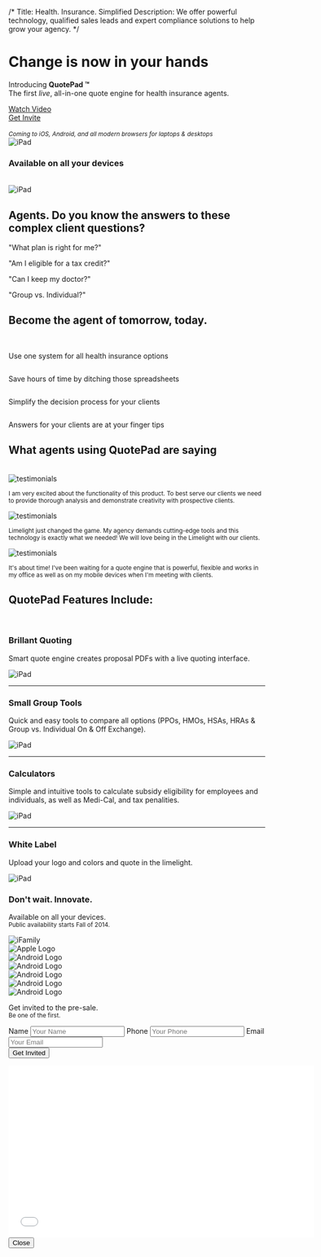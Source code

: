 /*
Title: Health. Insurance. Simplified
Description: We offer powerful technology, qualified sales leads and expert compliance solutions to help grow your agency.
*/

<div class="jumbotron">
	<div class="container">
		<div class="row">
			<div class="col-sm-5">
				<h1>Change is now in your hands</h1>
				<p class="lead">Introducing <strong>QuotePad &trade;</strong>  <br>The first <em>live</em>, all-in-one quote engine for health insurance agents.</p>
				<div class="row">
					<div class="col-sm-6">
						<a href="#" class="btn btn-hg btn-success btn-embossed btn-block" data-toggle="modal" data-target="#myModal">Watch Video <span class="fui-triangle-right-large"></span></a>
					</div>
					<div class="col-sm-6">
						<a href="#signup" class="btn btn-hg btn-warning btn-embossed btn-block">Get Invite <span class="fui-triangle-down"></span></a>
					</div>
					<div class="col-xs-12">
						<br><small><em>Coming to iOS, Android, and all modern browsers for laptops &amp; desktops</em></small>
					</div>
				</div>
			</div>
			<div class="col-sm-7">
				<img src="themes/flat-ui/images/ifamily.png" class="img-responsive center-block" alt="iPad">
			</div>
		</div>
	</div>
</div>

<section id="devices" class="text-center hidden">
	<div class="container">
		<div class="row">
			<div class="col-xs-12">
				<h3>Available on all your devices</h3>
				<br>
				<img src="themes/flat-ui/images/ifamily.svg" class="img-responsive center-block" alt="iPad">
			</div>
		</div>
	</div>
</section>

<section id="pain-points" class="text-center hidden">
	<div class="container">
		<div class="row text-center">
			<h2>Agents.  Do you know the answers to these complex client questions?</h2>
			<div class="col-sm-3">
				<p class="lead">"What plan is right for me?"</p>
			</div>
			<div class="col-sm-3">
				<p class="lead">"Am I eligible for a tax credit?"</p>
			</div>
			<div class="col-sm-3">
				<p class="lead">"Can I keep my doctor?"</p>
			</div>
			<div class="col-sm-3">
				<p class="lead">"Group vs. Individual?"</p>
			</div>
		</div>
	</div>
</section>

<section id="benefits" class="text-center bg-ll-gray-light">
	<div class="container">
		<div class="row">
			<h2>Become the agent of tomorrow, today.</h2>
			<br>
			<!-- <h3><strong>QuotePad</strong> will make your life easy</h3> -->
			<div class="col-sm-2 col-md-3">
				<img src="themes/flat-ui/images/icons/medal.svg" class="img-responsive center-block" alt=""><br>
				<p class="lead">Use one system for all health insurance options</p>
			</div>
			<div class="col-sm-2 col-md-3">
				<img src="themes/flat-ui/images/icons/clocks.svg" class="img-responsive center-block" alt=""><br>
				<p class="lead">Save hours of time by ditching those spreadsheets</p>
			</div>
			<div class="col-sm-2 col-md-3">
				<img src="themes/flat-ui/images/icons/goal.svg" class="img-responsive center-block" alt=""><br>
				<p class="lead">Simplify the decision process for your clients</p>
			</div>
			<div class="col-sm-2 col-md-3">
				<img src="themes/flat-ui/images/icons/bulb.svg" class="img-responsive center-block" alt=""><br>
				<p class="lead">Answers for your clients are at your finger tips</p>
			</div>
		</div>
	</div>
</section>

<section id="testimonials">
	<div class="container">
		<h2 class="text-center">What agents using QuotePad are saying</h2>
		<br>
		<div class="row">
			<div class="col-sm-2 col-md-4">
				<div class="row">
					<div class="col-xs-4 quote-headshot">
						<img src="themes/flat-ui/images/icons/dude.svg" class="img-responsive img-circle" alt="testimonials">
					</div>
					<div class="col-xs-8">
						<div class="quote-triangle"></div>
						<div class="twitter-quote">
							<p><small>I am very excited about the functionality of this product. To best serve our clients we need to provide thorough analysis and demonstrate creativity with prospective clients.</small></p>
						</div>
					</div>
				</div>
			</div>
			<div class="col-sm-2 col-md-4">
				<div class="row">
					<div class="col-xs-4 quote-headshot">
						<img src="themes/flat-ui/images/icons/girl.svg" class="img-responsive img-circle" alt="testimonials">
					</div>
					<div class="col-xs-8">
						<div class="quote-triangle"></div>
						<div class="twitter-quote">
							<p><small>Limelight just changed the game. My agency demands cutting-edge tools and this technology is exactly what we needed! We will love being in the Limelight with our clients.</small></p>
						</div>
					</div>
				</div>
			</div>
			<div class="col-sm-2 col-md-4">
				<div class="row">
					<div class="col-xs-4 quote-headshot">
						<img src="themes/flat-ui/images/icons/dude.svg" class="img-responsive img-circle" alt="testimonials">
					</div>
					<div class="col-xs-8">
						<div class="quote-triangle"></div>
						<div class="twitter-quote">
							<p><small>It's about time! I've been waiting for a quote engine that is powerful, flexible and works in my office as well as on my mobile devices when I'm meeting with clients.</small></p>
						</div>
					</div>
				</div>
			</div>
		</div>
	</div>
</section>

<!-- START: features -->
<section id="simple-quote" class="feature ipad">
	<div class="container">
		<h1 class="text-center">QuotePad Features Include:</h1>
		<br>
		<div class="row">
			<div class="col-sm-6 va-parent">
				<div class="va-wrapper">
					<div class="va-inner">
						<h3 class="text-success">Brillant Quoting</h3>
						<p class="lead">Smart quote engine creates proposal PDFs with a live quoting interface.</p>
					</div>
				</div>
			</div>
			<div class="col-sm-6">
				<img src="themes/flat-ui/images/ipad-horizontal.svg" class="img-responsive" alt="iPad">
			</div>
		</div>
	</div>
</section>

<hr class="tilt tilt-up">

<section id="group-tools" class="feature macbook">
	<div class="container">
		<div class="row">
			<div class="col-sm-6 col-md-push-6 va-parent">
				<div class="va-wrapper">
					<div class="va-inner">
						<h3 class="text-success">Small Group Tools</h3>
						<p class="lead">Quick and easy tools to compare all options (PPOs, HMOs, HSAs, HRAs & Group vs. Individual On & Off Exchange).</p>
					</div>
				</div>
			</div>
			<div class="col-sm-6 col-md-pull-6">
				<img src="themes/flat-ui/images/macbook.svg" class="img-responsive" alt="iPad">
			</div>
		</div>
	</div>
</section>

<hr class="tilt tilt-down">

<section id="calculators" class="feature iphone">
	<div class="container">
		<div class="row">
			<div class="col-sm-6 col-sm-offset-2 va-parent">
				<div class="va-wrapper">
					<div class="va-inner">
						<h3 class="text-success">Calculators</h3>
						<p class="lead">Simple and intuitive tools to calculate subsidy eligibility for employees and individuals, as well as Medi-Cal, and tax penalities.</p>
					</div>
				</div>
			</div>
			<div class="col-sm-2">
				<img src="themes/flat-ui/images/iphone.svg" class="img-responsive" alt="iPad">
			</div>
		</div>
	</div>
</section>

<hr class="tilt tilt-up">

<section id="white-label" class="feature ipad">
	<div class="container">
		<div class="row">
			<div class="col-sm-6 col-md-push-6 va-parent">
				<div class="va-wrapper">
					<div class="va-inner">
						<h3 class="text-success">White Label</h3>
						<p class="lead">Upload your logo and colors and quote in the limelight.</p>
					</div>
				</div>
			</div>
			<div class="col-sm-6 col-md-pull-6">
				<img src="themes/flat-ui/images/ipad-horizontal.svg" class="img-responsive" alt="iPad">
			</div>
		</div>
	</div>
</section>

<div id="signup" class="anchor"></div>
<section id="sign-up" class="text-center bg-ll-blue-steel">
	<div class="container">
		<h3>Don't wait.  Innovate.</h3>
		<div class="row">
			<div class="col-sm-6">
				<p class="lead">Available on all your devices. <br>
					<small>Public availability starts Fall of 2014.</small></p>
				<img src="themes/flat-ui/images/ifamily.svg" class="img-responsive" alt="iFamily"> <br>
				<div class="row brand-icons">
					<div class="col-sm-2 frame">
						<div class="brand-icon">
							<img src="themes/flat-ui/images/Apple_Logo_Black.svg" class="img-responsive" alt="Apple Logo">
						</div>
					</div>
					<div class="col-sm-2 frame">
						<div class="brand-icon">
							<img src="themes/flat-ui/images/Android_Robot.svg" class="img-responsive" alt="Android Logo">
						</div>
					</div>
					<div class="col-sm-2 frame">
						<div class="brand-icon">
							<img src="themes/flat-ui/images/Chrome.svg" class="img-responsive" alt="Android Logo">
						</div>
					</div>
					<div class="col-sm-2 frame">
						<div class="brand-icon">
							<img src="themes/flat-ui/images/Safari.svg" class="img-responsive" alt="Android Logo">
						</div>
					</div>
					<div class="col-sm-2 frame">
						<div class="brand-icon">
							<img src="themes/flat-ui/images/Opera.svg" class="img-responsive" alt="Android Logo">
						</div>
					</div>
					<div class="col-sm-2 frame">
						<div class="brand-icon">
							<img src="themes/flat-ui/images/Firefox.svg" class="img-responsive" alt="Android Logo">
						</div>
					</div>
				</div>
			</div>
			<div class="col-sm-4 col-md-offset-1">
				<p class="lead">Get invited to the pre-sale. <br>
					<small>Be one of the first.</small></p>
				<form action="" class="sign-up">
					<div class="form-group">
						<label for="Name" class="sr-only">Name</label>
						<input type="email" class="form-control input-hg no-bottom-radius" id="Name" placeholder="Your Name">
						<label for="phone" class="sr-only">Phone</label>
						<input type="phone" class="form-control input-hg no-radius" id="phone" placeholder="Your Phone">
						<label for="email" class="sr-only">Email</label>
						<input type="email" class="form-control input-hg no-top-radius" id="email" placeholder="Your Email">
					</div>
					<button type="submit" class="btn btn-hg btn-warning btn-embossed btn-block">Get Invited</button>
				</form>
			</div>
		</div>
	</div>
</section>

<!-- Modal -->
<div class="modal fade" id="myModal" tabindex="-1" role="dialog" aria-labelledby="myModalLabel" aria-hidden="true">
	<div class="modal-dialog">
		<div class="modal-content">
			<div class="modal-body">
				<div class="video-container">
					<iframe src="//player.vimeo.com/video/88558047?title=0&amp;byline=0&amp;portrait=0&amp;color=e3e3e3" width="600" height="338" frameborder="0" webkitallowfullscreen mozallowfullscreen allowfullscreen></iframe>
				</div>
			</div>
			<div class="modal-footer">
				<button type="button" class="btn btn-default" data-dismiss="modal">Close</button>
			</div>
		</div>
	</div>
</div>
